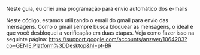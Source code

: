 
Neste guia, eu criei uma programação para envio automático dos e-mails

Neste código, estamos utilizando o email do gmail para envio das mensagens.
Como o gmail sempre busca bloquear as mensagens, o ideal é que você desbloquei a verificação em duas etapas.
Veja como fazer isso na seguinte página: https://support.google.com/accounts/answer/1064203?co=GENIE.Platform%3DDesktop&hl=pt-BR

